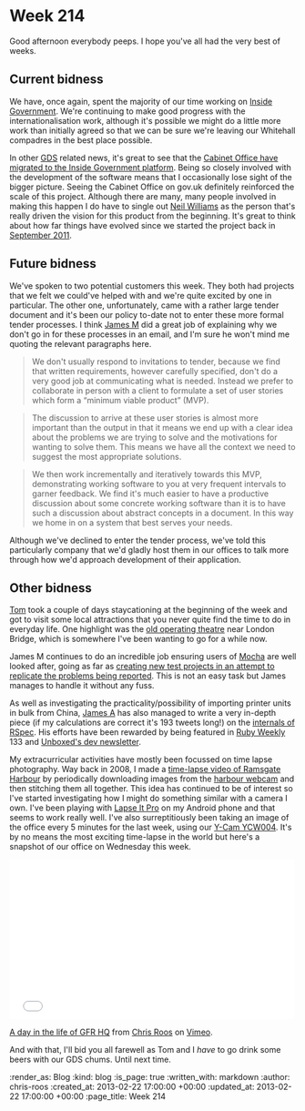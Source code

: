 Week 214
========

Good afternoon everybody peeps. I hope you've all had the very best of weeks.

## Current bidness

We have, once again, spent the majority of our time working on [Inside Government](https://www.gov.uk/government). We're continuing to make good progress with the internationalisation work, although it's possible we might do a little more work than initially agreed so that we can be sure we're leaving our Whitehall compadres in the best place possible.

In other [GDS](http://digital.cabinetoffice.gov.uk/) related news, it's great to see that the [Cabinet Office have migrated to the Inside Government platform](http://digital.cabinetoffice.gov.uk/2013/02/21/cabinet-office-move-turns-inside-government-up-to-11/). Being so closely involved with the development of the software means that I occasionally lose sight of the bigger picture. Seeing the Cabinet Office on gov.uk definitely reinforced the scale of this project. Although there are many, many people involved in making this happen I do have to single out [Neil Williams](https://twitter.com/neillyneil) as the person that's really driven the vision for this product from the beginning. It's great to think about how far things have evolved since we started the project back in [September 2011](https://github.com/alphagov/whitehall/commit/8fa277204b3859131640df556c2346cafcf57a8f).

## Future bidness

We've spoken to two potential customers this week. They both had projects that we felt we could've helped with and we're quite excited by one in particular. The other one, unfortunately, came with a rather large tender document and it's been our policy to-date not to enter these more formal tender processes. I think [James M](/james-mead) did a great job of explaining why we don't go in for these processes in an email, and I'm sure he won't mind me quoting the relevant paragraphs here.

> We don't usually respond to invitations to tender, because we find that written requirements, however carefully specified, don't do a very good job at communicating what is needed. Instead we prefer to collaborate in person with a client to formulate a set of user stories which form a “minimum viable product” (MVP).

> The discussion to arrive at these user stories is almost more important than the output in that it means we end up with a clear idea about the problems we are trying to solve and the motivations for wanting to solve them. This means we have all the context we need to suggest the most appropriate solutions.

> We then work incrementally and iteratively towards this MVP, demonstrating working software to you at very frequent intervals to garner feedback. We find it's much easier to have a productive discussion about some concrete working software than it is to have such a discussion about abstract concepts in a document. In this way we home in on a system that best serves your needs.

Although we've declined to enter the tender process, we've told this particularly company that we'd gladly host them in our offices to talk more through how we'd approach development of their application.

## Other bidness

[Tom](/tom-ward) took a couple of days staycationing at the beginning of the week and got to visit some local attractions that you never quite find the time to do in everyday life. One highlight was the [old operating theatre](http://www.thegarret.org.uk/) near London Bridge, which is somewhere I've been wanting to go for a while now.

James M continues to do an incredible job ensuring users of [Mocha](/mocha) are well looked after, going as far as [creating new test projects in an attempt to replicate the problems being reported](https://github.com/freerange/mocha/issues/138#issuecomment-13915450). This is not an easy task but James manages to handle it without any fuss.

As well as investigating the practicality/possibility of importing printer units in bulk from China, [James A](/james-adam) has also managed to write a very in-depth piece (if my calculations are correct it's 193 tweets long!) on the [internals of RSpec](http://interblah.net/how-rspec-works). His efforts have been rewarded by being featured in [Ruby Weekly](http://rubyweekly.com/) 133 and [Unboxed's dev newsletter](https://www.unboxedconsulting.com/blog/this-weeks-dev-newsletter-2).

My extracurricular activities have mostly been focussed on time lapse photography. Way back in 2008, I made a [time-lapse video of Ramsgate Harbour](https://vimeo.com/2743072) by periodically downloading images from the [harbour webcam](http://www.portoframsgate.co.uk/welcome_to_the_marina/web_cam.aspx) and then stitching them all together. This idea has continued to be of interest so I've started investigating how I might do something similar with a camera I own. I've been playing with [Lapse It Pro](https://play.google.com/store/apps/details?id=com.ui.LapseItPro&hl=en) on my Android phone and that seems to work really well. I've also surreptitiously been taking an image of the office every 5 minutes for the last week, using our [Y-Cam YCW004](http://www.y-cam.com/y-cam-white-s/). It's by no means the most exciting time-lapse in the world but here's a snapshot of our office on Wednesday this week.

<iframe src="//player.vimeo.com/video/60253925" width="500" height="281" frameborder="0" webkitAllowFullScreen mozallowfullscreen allowFullScreen></iframe> <p><a href="http://vimeo.com/60253925">A day in the life of GFR HQ</a> from <a href="http://vimeo.com/chrisroos">Chris Roos</a> on <a href="http://vimeo.com">Vimeo</a>.</p>

And with that, I'll bid you all farewell as Tom and I *have* to go drink some beers with our GDS chums. Until next time.

:render_as: Blog
:kind: blog
:is_page: true
:written_with: markdown
:author: chris-roos
:created_at: 2013-02-22 17:00:00 +00:00
:updated_at: 2013-02-22 17:00:00 +00:00
:page_title: Week 214

